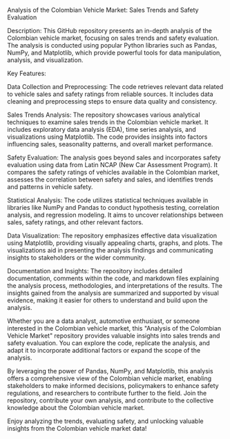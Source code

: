 Analysis of the Colombian Vehicle Market: Sales Trends and Safety Evaluation

Description:
This GitHub repository presents an in-depth analysis of the Colombian vehicle market, focusing on sales trends and safety evaluation. The analysis is conducted using popular Python libraries such as Pandas, NumPy, and Matplotlib, which provide powerful tools for data manipulation, analysis, and visualization.

Key Features:

Data Collection and Preprocessing: The code retrieves relevant data related to vehicle sales and safety ratings from reliable sources. It includes data cleaning and preprocessing steps to ensure data quality and consistency.

Sales Trends Analysis: The repository showcases various analytical techniques to examine sales trends in the Colombian vehicle market. It includes exploratory data analysis (EDA), time series analysis, and visualizations using Matplotlib. The code provides insights into factors influencing sales, seasonality patterns, and overall market performance.

Safety Evaluation: The analysis goes beyond sales and incorporates safety evaluation using data from Latin NCAP (New Car Assessment Program). It compares the safety ratings of vehicles available in the Colombian market, assesses the correlation between safety and sales, and identifies trends and patterns in vehicle safety.

Statistical Analysis: The code utilizes statistical techniques available in libraries like NumPy and Pandas to conduct hypothesis testing, correlation analysis, and regression modeling. It aims to uncover relationships between sales, safety ratings, and other relevant factors.

Data Visualization: The repository emphasizes effective data visualization using Matplotlib, providing visually appealing charts, graphs, and plots. The visualizations aid in presenting the analysis findings and communicating insights to stakeholders or the wider community.

Documentation and Insights: The repository includes detailed documentation, comments within the code, and markdown files explaining the analysis process, methodologies, and interpretations of the results. The insights gained from the analysis are summarized and supported by visual evidence, making it easier for others to understand and build upon the analysis.

Whether you are a data analyst, automotive enthusiast, or someone interested in the Colombian vehicle market, this "Analysis of the Colombian Vehicle Market" repository provides valuable insights into sales trends and safety evaluation. You can explore the code, replicate the analysis, and adapt it to incorporate additional factors or expand the scope of the analysis.

By leveraging the power of Pandas, NumPy, and Matplotlib, this analysis offers a comprehensive view of the Colombian vehicle market, enabling stakeholders to make informed decisions, policymakers to enhance safety regulations, and researchers to contribute further to the field. Join the repository, contribute your own analysis, and contribute to the collective knowledge about the Colombian vehicle market.

Enjoy analyzing the trends, evaluating safety, and unlocking valuable insights from the Colombian vehicle market data!
